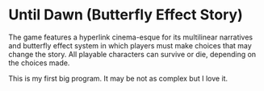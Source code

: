 # Until Dawn (Butterfly Effect Story)

The game features a hyperlink cinema-esque for its multilinear narratives and butterfly effect system in which players must make choices that may change the story.
All playable characters can survive or die, depending on the choices made. 

This is my first big program. It may be not as complex but I love it.
